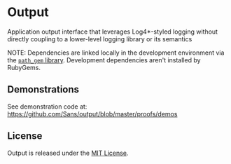 # Output

Application output interface that leverages Log4*-styled logging without directly coupling to a lower-level logging library or its semantics

NOTE: Dependencies are linked locally in the development environment via the [`path_gem` library](https://github.com/Sans/path-gem). Development dependencies aren't installed by RubyGems.

## Demonstrations

See demonstration code at: https://github.com/Sans/output/blob/master/proofs/demos

## License

Output is released under the [MIT License](http://www.opensource.org/licenses/MIT).
